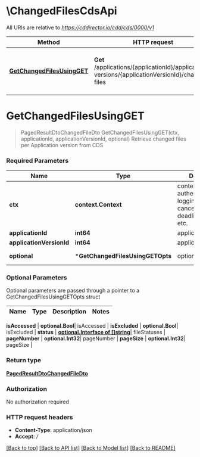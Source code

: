 # \ChangedFilesCdsApi

All URIs are relative to *https://cddirector.io/cdd/cds/0000/v1*

Method | HTTP request | Description
------------- | ------------- | -------------
[**GetChangedFilesUsingGET**](ChangedFilesCdsApi.md#GetChangedFilesUsingGET) | **Get** /applications/{applicationId}/application-versions/{applicationVersionId}/changed-files | Retrieve changed files per Application version from CDS


# **GetChangedFilesUsingGET**
> PagedResultDtoChangedFileDto GetChangedFilesUsingGET(ctx, applicationId, applicationVersionId, optional)
Retrieve changed files per Application version from CDS

### Required Parameters

Name | Type | Description  | Notes
------------- | ------------- | ------------- | -------------
 **ctx** | **context.Context** | context for authentication, logging, cancellation, deadlines, tracing, etc.
  **applicationId** | **int64**| applicationId | 
  **applicationVersionId** | **int64**| applicationVersionId | 
 **optional** | ***GetChangedFilesUsingGETOpts** | optional parameters | nil if no parameters

### Optional Parameters
Optional parameters are passed through a pointer to a GetChangedFilesUsingGETOpts struct

Name | Type | Description  | Notes
------------- | ------------- | ------------- | -------------


 **isAccessed** | **optional.Bool**| isAccessed | 
 **isExcluded** | **optional.Bool**| isExcluded | 
 **status** | [**optional.Interface of []string**](string.md)| fileStatuses | 
 **pageNumber** | **optional.Int32**| pageNumber | 
 **pageSize** | **optional.Int32**| pageSize | 

### Return type

[**PagedResultDtoChangedFileDto**](PagedResultDto«ChangedFileDto».md)

### Authorization

No authorization required

### HTTP request headers

 - **Content-Type**: application/json
 - **Accept**: */*

[[Back to top]](#) [[Back to API list]](../README.md#documentation-for-api-endpoints) [[Back to Model list]](../README.md#documentation-for-models) [[Back to README]](../README.md)

